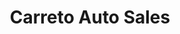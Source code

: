 ---
title: "Carreto Auto Sales"
url: /indianapolis/carreto-auto-sales-west-washington-street/
shop: Autohaus
---